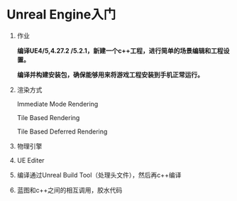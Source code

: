 # Unreal Engine入门

1. 作业

   **编译UE4/5,4.27.2 /5.2.1，新建一个c++工程，进行简单的场景编辑和工程设置。**

   **编译并构建安装包，确保能够用来将游戏工程安装到手机正常运行。**

2. 渲染方式

   Immediate Mode Rendering

   Tile Based Rendering

   Tile Based Deferred Rendering

3. 物理引擎

4. UE Editer

5. 编译通过Unreal Build Tool（处理头文件），然后再c++编译

6. 蓝图和c++之间的相互调用，胶水代码

   
